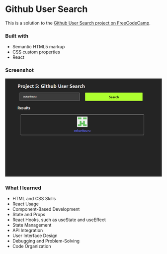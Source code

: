# Github User Search

This is a solution to the [Github User Search project on FreeCodeCamp](https://www.freecodecamp.org/news/react-projects-for-beginners-easy-ideas-with-code/).

### Built with

- Semantic HTML5 markup
- CSS custom properties
- React

### Screenshot

![github-user](images/github-user.png)

### What I learned

- HTML and CSS Skills
- React Usage
- Component-Based Development
- State and Props
- React Hooks, such as useState and useEffect
- State Management
- API Integration
- User Interface Design
- Debugging and Problem-Solving
- Code Organization
